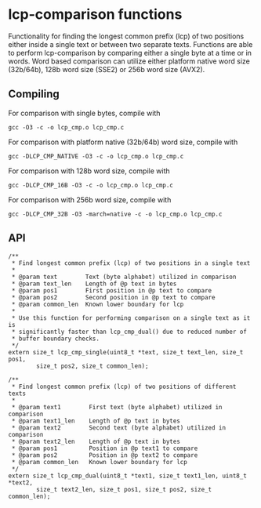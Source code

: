 # lcp-comparison functions

Functionality for finding the longest common prefix (lcp) of two positions
either inside a single text or between two separate texts. Functions are
able to perform lcp-comparison by comparing either a single byte at a time
or in words. Word based comparison can utilize either platform native word
size (32b/64b), 128b word size (SSE2) or 256b word size (AVX2).

## Compiling

For comparison with single bytes, compile with
```
gcc -O3 -c -o lcp_cmp.o lcp_cmp.c
```

For comparison with platform native (32b/64b) word size, compile with
```
gcc -DLCP_CMP_NATIVE -O3 -c -o lcp_cmp.o lcp_cmp.c
```

For comparison with 128b word size, compile with
```
gcc -DLCP_CMP_16B -O3 -c -o lcp_cmp.o lcp_cmp.c
```

For comparison with 256b word size, compile with
```
gcc -DLCP_CMP_32B -O3 -march=native -c -o lcp_cmp.o lcp_cmp.c
```

## API

```
/**
 * Find longest common prefix (lcp) of two positions in a single text
 *
 * @param text        Text (byte alphabet) utilized in comparison
 * @param text_len    Length of @p text in bytes
 * @param pos1        First position in @p text to compare
 * @param pos2        Second position in @p text to compare
 * @param common_len  Known lower boundary for lcp
 *
 * Use this function for performing comparison on a single text as it is
 * significantly faster than lcp_cmp_dual() due to reduced number of
 * buffer boundary checks.
 */
extern size_t lcp_cmp_single(uint8_t *text, size_t text_len, size_t pos1,
        size_t pos2, size_t common_len);

/**
 * Find longest common prefix (lcp) of two positions of different texts
 *
 * @param text1        First text (byte alphabet) utilized in comparison
 * @param text1_len    Length of @p text in bytes
 * @param text2        Second text (byte alphabet) utilized in comparison
 * @param text2_len    Length of @p text in bytes
 * @param pos1         Position in @p text1 to compare
 * @param pos2         Position in @p text2 to compare
 * @param common_len   Known lower boundary for lcp
 */
extern size_t lcp_cmp_dual(uint8_t *text1, size_t text1_len, uint8_t *text2,
        size_t text2_len, size_t pos1, size_t pos2, size_t common_len);
```

